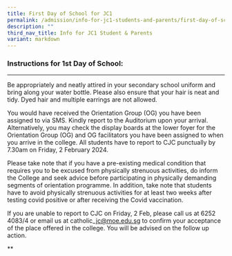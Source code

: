 ```yaml
---
title: First Day of School for JC1
permalink: /admission/info-for-jc1-students-and-parents/first-day-of-sch-for-jc1/
description: ""
third_nav_title: Info for JC1 Student & Parents
variant: markdown
---
```


### Instructions for 1st Day of School:
-----------------------------------

Be appropriately and neatly attired in your secondary school uniform and bring along your water bottle. Please also ensure that your hair is neat and tidy. Dyed hair and multiple earrings are not allowed.

  

You would have received the Orientation Group (OG) you have been assigned to via SMS. Kindly report to the Auditorium upon your arrival. Alternatively, you may check the display boards at the lower foyer for the Orientation Group (OG) and OG facilitators you have been assigned to when you arrive in the college. All students have to report to CJC punctually by 7.30am on Friday, 2 February 2024.

  

Please take note that if you have a pre-existing medical condition that requires you to be excused from physically strenuous activities, do inform the College and seek advice before participating in physically demanding segments of orientation programme. In addition, take note that students have to avoid physically strenuous activities for at least two weeks after testing covid positive or after receiving the Covid vaccination.

  

If you are unable to report to CJC on Friday, 2 Feb, please call us at 6252 4083/4 or email us at catholic\_jc@moe.edu.sg to confirm your acceptance of the place offered in the college. You will be advised on the follow up action.

**